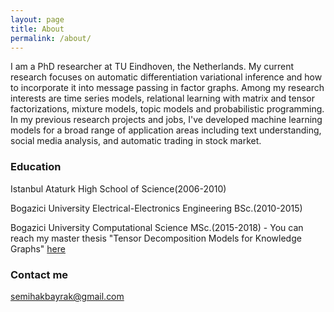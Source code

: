 ```yaml
---
layout: page
title: About
permalink: /about/
---
```


I am a PhD researcher at TU Eindhoven, the Netherlands. My current research focuses on automatic differentiation variational inference and how to incorporate it into message passing in factor graphs. Among my research interests are time series models, relational learning with matrix and tensor factorizations, mixture models, topic models and probabilistic programming. In my previous research projects and jobs, I've developed machine learning models for a broad range of application areas including text understanding, social media analysis, and automatic trading in stock market.

### Education

Istanbul Ataturk High School of Science(2006-2010)

Bogazici University Electrical-Electronics Engineering BSc.(2010-2015)

Bogazici University Computational Science MSc.(2015-2018) - You can reach my master thesis "Tensor Decomposition Models for Knowledge Graphs" [here](https://semihakbayrak.github.io/assets/Thesis_Knowledge_Graph__SCPF.pdf)

### Contact me

[semihakbayrak@gmail.com](mailto:email@domain.com)
